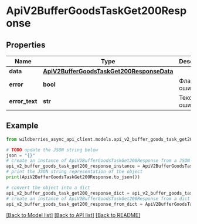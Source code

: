 # ApiV2BufferGoodsTaskGet200Response


## Properties

Name | Type | Description | Notes
------------ | ------------- | ------------- | -------------
**data** | [**ApiV2BufferGoodsTaskGet200ResponseData**](ApiV2BufferGoodsTaskGet200ResponseData.md) |  | [optional] 
**error** | **bool** | Флаг ошибки | [optional] 
**error_text** | **str** | Текст ошибки | [optional] 

## Example

```python
from wildberries_async_api_client.models.api_v2_buffer_goods_task_get200_response import ApiV2BufferGoodsTaskGet200Response

# TODO update the JSON string below
json = "{}"
# create an instance of ApiV2BufferGoodsTaskGet200Response from a JSON string
api_v2_buffer_goods_task_get200_response_instance = ApiV2BufferGoodsTaskGet200Response.from_json(json)
# print the JSON string representation of the object
print(ApiV2BufferGoodsTaskGet200Response.to_json())

# convert the object into a dict
api_v2_buffer_goods_task_get200_response_dict = api_v2_buffer_goods_task_get200_response_instance.to_dict()
# create an instance of ApiV2BufferGoodsTaskGet200Response from a dict
api_v2_buffer_goods_task_get200_response_from_dict = ApiV2BufferGoodsTaskGet200Response.from_dict(api_v2_buffer_goods_task_get200_response_dict)
```
[[Back to Model list]](../README.md#documentation-for-models) [[Back to API list]](../README.md#documentation-for-api-endpoints) [[Back to README]](../README.md)


